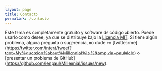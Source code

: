 ```yaml
---
layout: page
title: Contacto
permalink: /contacto
---
```


Este tema es completamente gratuito y software de código abierto. Puede usarlo como desee, ya que se distribuye bajo la [Licencia MIT](http://choosealicense.com/licenses/mit/). Si tiene algún problema, alguna pregunta o sugerencia, no dude en [twittearme] (https://twitter.com/intent/tweet?text=My%question%about%Millennial%is:%&amp;via=paululele) o [presentar un problema de GitHub] (https://github.com/lenpaul/Millennial/issues/new).
